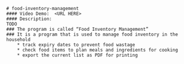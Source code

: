     # food-inventory-management
    #### Video Demo:  <URL HERE>
    #### Description:
    TODO
    ### The program is called “Food Inventory Management”
    ### It is a program that is used to manage food inventory in the household
        * track expiry dates to prevent food wastage
        * check food items to plan meals and ingredients for cooking
        * export the current list as PDF for printing
